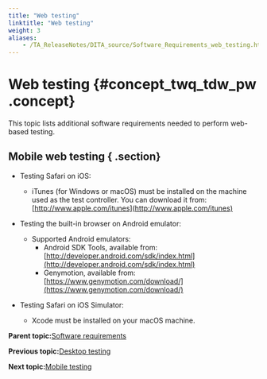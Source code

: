 ```yaml
--- 
title: "Web testing"
linktitle: "Web testing"
weight: 3
aliases: 
    - /TA_ReleaseNotes/DITA_source/Software_Requirements_web_testing.html
---
```

# Web testing {#concept_twq_tdw_pw .concept}

This topic lists additional software requirements needed to perform web-based testing.

## Mobile web testing { .section}

-   Testing Safari on iOS:
    -   iTunes \(for Windows or macOS\) must be installed on the machine used as the test controller. You can download it from: [http://www.apple.com/itunes](http://www.apple.com/itunes)
-   Testing the built-in browser on Android emulator:
    -   Supported Android emulators:
        -   Android SDK Tools, available from: [http://developer.android.com/sdk/index.html](http://developer.android.com/sdk/index.html)
        -   Genymotion, available from: [https://www.genymotion.com/download/](https://www.genymotion.com/download/)
-   Testing Safari on iOS Simulator:

    -   Xcode must be installed on your macOS machine.

**Parent topic:**[Software requirements](../../TA_ReleaseNotes/DITA_source/Software_Requirements.html)

**Previous topic:**[Desktop testing](../../TA_ReleaseNotes/DITA_source/Software_Requirements_desktop_testing.html)

**Next topic:**[Mobile testing](../../TA_ReleaseNotes/DITA_source/Software_Requirements_mobile_testing.html)

